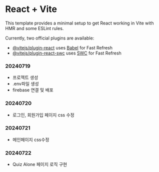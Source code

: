 # React + Vite

This template provides a minimal setup to get React working in Vite with HMR and some ESLint rules.

Currently, two official plugins are available:

- [@vitejs/plugin-react](https://github.com/vitejs/vite-plugin-react/blob/main/packages/plugin-react/README.md) uses [Babel](https://babeljs.io/) for Fast Refresh
- [@vitejs/plugin-react-swc](https://github.com/vitejs/vite-plugin-react-swc) uses [SWC](https://swc.rs/) for Fast Refresh


### 20240719
- 프로젝트 생성
- .env파일 생성
- firebase 연결 및 배포

### 20240720
- 로그인, 회원가입 페이지 css 수정

### 20240721
- 메인페이지 css수정

### 20240722
- Quiz Alone 페이지 로직 구현
